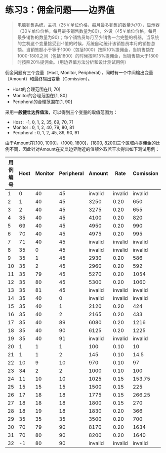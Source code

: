 # 练习3：佣金问题——边界值

> 电脑销售系统，主机（25￥单位价格，每月最多销售的数量为70），显示器（30￥单位价格，每月最多销售数量为80），外设（45￥单位价格，每月最多销售的数量为90）；每个销售员每月至少销售一台完整的机器，当系统的主机这个变量接受到-1值的时候，系统自动统计该销售员本月的销售总额。当销售额小于等于1000（包括1000）按照10%提佣金，当销售额在1000-1800之间（包括1800）的时候按照15%提佣金，当销售额大于1800时按照20%提佣金。（用边界值方法分析和设计测试用例）

佣金问题有三个变量（Host, Monitor, Peripheral），同时有一个中间输出变量（Amount）和最终输出变量（Comission）。

- Host的合理范围在[1, 70]
- Monitor的合理范围在[1, 80]
- Peripheral的合理范围在[1, 90]

采用**一般健壮边界值法**，可以得到三个变量的取值范围为：

- Host : -1, 0, 1, 2, 35, 69, 70, 71
- Monitor : 0, 1, 2, 40, 79, 80, 81
- Peripheral : 0, 1, 2, 45, 89, 90, 91

由于Amount在[100, 1000]，(1000, 1800]，(1800, 8200]三个区域内提佣金的比例不同，因此针对Amount在交叉边界附近的值额外取若干次得出如下测试用例：

| 用例编号 | Host | Monitor | Peripheral | Amount  | Rate    | Comission |
|----------|------|---------|------------|---------|---------|-----------|
| 1        | 0    | 40      | 45         | invalid | invalid | invalid   |
| 2        | 1    | 40      | 45         | 3250    | 0.20    | 650       |
| 3        | 2    | 40      | 45         | 3275    | 0.20    | 655       |
| 4        | 35   | 40      | 45         | 4100    | 0.20    | 820       |
| 5        | 69   | 40      | 45         | 4950    | 0.20    | 990       |
| 6        | 70   | 40      | 45         | 4975    | 0.20    | 995       |
| 7        | 71   | 40      | 45         | invalid | invalid | invalid   |
| 8        | 35   | 0       | 45         | invalid | invalid | invalid   |
| 9        | 35   | 1       | 45         | 2930    | 0.20    | 586       |
| 10       | 35   | 2       | 45         | 2960    | 0.20    | 592       |
| 11       | 35   | 79      | 45         | 5270    | 0.20    | 1054      |
| 12       | 35   | 80      | 45         | 5300    | 0.20    | 1060      |
| 13       | 35   | 81      | 45         | invalid | invalid | invalid   |
| 14       | 35   | 40      | 0          | invalid | invalid | invalid   |
| 15       | 35   | 40      | 1          | 2120    | 0.20    | 424       |
| 16       | 35   | 40      | 2          | 2165    | 0.20    | 433       |
| 17       | 35   | 40      | 89         | 6080    | 0.20    | 1216      |
| 18       | 35   | 40      | 90         | 6125    | 0.20    | 1225      |
| 19       | 35   | 40      | 91         | invalid | invalid | invalid   |
| 20       | 1    | 1       | 1          | 100     | 0.10    | 10        |
| 21       | 1    | 1       | 2          | 145     | 0.10    | 14.5      |
| 22       | 10   | 9       | 10         | 970     | 0.10    | 97        |
| 23       | 34   | 2       | 2          | 1000    | 0.10    | 100       |
| 24       | 11   | 10      | 10         | 1025    | 0.15    | 153.75    |
| 25       | 15   | 15      | 15         | 1500    | 0.15    | 225       |
| 26       | 17   | 18      | 18         | 1775    | 0.15    | 266.25    |
| 27       | 18   | 18      | 18         | 1800    | 0.15    | 270       |
| 28       | 18   | 19      | 18         | 1830    | 0.20    | 366       |
| 29       | 35   | 35      | 35         | 3500    | 0.20    | 700       |
| 30       | 70   | 79      | 90         | 8170    | 0.20    | 1634      |
| 31       | 70   | 80      | 90         | 8200    | 0.20    | 1640      |
| 32       | -1   | 80      | 90         | invalid | invalid | invalid   |
